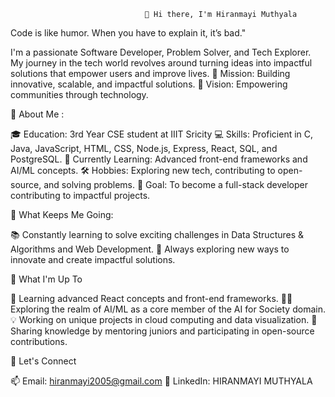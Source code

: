                                   👋 Hi there, I'm Hiranmayi Muthyala

 Code is like humor. When you have to explain it, it’s bad."
 
I'm a passionate Software Developer, Problem Solver, and Tech Explorer. My journey in the tech world revolves around turning ideas into impactful solutions that empower users and improve lives.
  🎯 Mission: Building innovative, scalable, and impactful solutions.
  🌟 Vision: Empowering communities through technology.
    

   🚀 About Me :
   
🎓 Education: 3rd Year CSE student at IIIT Sricity
💻 Skills: Proficient in C, Java, JavaScript, HTML, CSS, Node.js, Express, React, SQL, and PostgreSQL.
🌱 Currently Learning: Advanced front-end frameworks and AI/ML concepts.
🛠️ Hobbies: Exploring new tech, contributing to open-source, and solving problems.
🎯 Goal: To become a full-stack developer contributing to impactful projects.


   🧠 What Keeps Me Going:
   
📚 Constantly learning to solve exciting challenges in Data Structures & Algorithms and Web Development.
🚀 Always exploring new ways to innovate and create impactful solutions.


   🎯 What I'm Up To
   
🌱 Learning advanced React concepts and front-end frameworks.
🧑‍💻 Exploring the realm of AI/ML as a core member of the AI for Society domain.
💡 Working on unique projects in cloud computing and data visualization.
💬 Sharing knowledge by mentoring juniors and participating in open-source contributions.


💬 Let's Connect

📫 Email: hiranmayi2005@gmail.com
💼 LinkedIn: HIRANMAYI MUTHYALA
